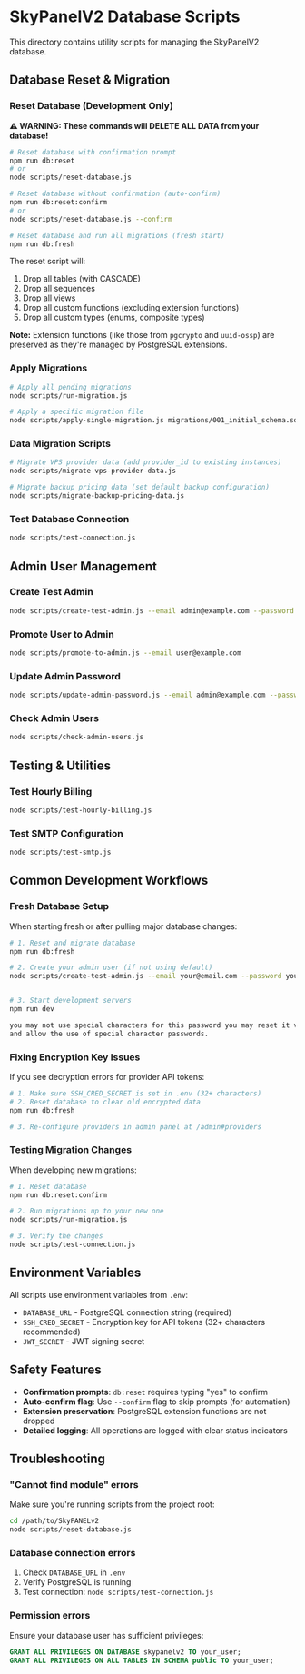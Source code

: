 # SkyPanelV2 Database Scripts

This directory contains utility scripts for managing the SkyPanelV2 database.

## Database Reset & Migration

### Reset Database (Development Only)

**⚠️ WARNING: These commands will DELETE ALL DATA from your database!**

```bash
# Reset database with confirmation prompt
npm run db:reset
# or
node scripts/reset-database.js

# Reset database without confirmation (auto-confirm)
npm run db:reset:confirm
# or
node scripts/reset-database.js --confirm

# Reset database and run all migrations (fresh start)
npm run db:fresh
```

The reset script will:
1. Drop all tables (with CASCADE)
2. Drop all sequences
3. Drop all views
4. Drop all custom functions (excluding extension functions)
5. Drop all custom types (enums, composite types)

**Note:** Extension functions (like those from `pgcrypto` and `uuid-ossp`) are preserved as they're managed by PostgreSQL extensions.

### Apply Migrations

```bash
# Apply all pending migrations
node scripts/run-migration.js

# Apply a specific migration file
node scripts/apply-single-migration.js migrations/001_initial_schema.sql
```

### Data Migration Scripts

```bash
# Migrate VPS provider data (add provider_id to existing instances)
node scripts/migrate-vps-provider-data.js

# Migrate backup pricing data (set default backup configuration)
node scripts/migrate-backup-pricing-data.js
```

### Test Database Connection

```bash
node scripts/test-connection.js
```

## Admin User Management

### Create Test Admin

```bash
node scripts/create-test-admin.js --email admin@example.com --password admin123
```

### Promote User to Admin

```bash
node scripts/promote-to-admin.js --email user@example.com
```

### Update Admin Password

```bash
node scripts/update-admin-password.js --email admin@example.com --password newpassword123
```

### Check Admin Users

```bash
node scripts/check-admin-users.js
```

## Testing & Utilities

### Test Hourly Billing

```bash
node scripts/test-hourly-billing.js
```

### Test SMTP Configuration

```bash
node scripts/test-smtp.js
```

## Common Development Workflows

### Fresh Database Setup

When starting fresh or after pulling major database changes:

```bash
# 1. Reset and migrate database
npm run db:fresh

# 2. Create your admin user (if not using default)
node scripts/create-test-admin.js --email your@email.com --password yourpassword


# 3. Start development servers
npm run dev
```
```md 
you may not use special characters for this password you may reset it via the dashboard afterwards
and allow the use of special character passwords.
```

### Fixing Encryption Key Issues

If you see decryption errors for provider API tokens:

```bash
# 1. Make sure SSH_CRED_SECRET is set in .env (32+ characters)
# 2. Reset database to clear old encrypted data
npm run db:fresh

# 3. Re-configure providers in admin panel at /admin#providers
```

### Testing Migration Changes

When developing new migrations:

```bash
# 1. Reset database
npm run db:reset:confirm

# 2. Run migrations up to your new one
node scripts/run-migration.js

# 3. Verify the changes
node scripts/test-connection.js
```

## Environment Variables

All scripts use environment variables from `.env`:

- `DATABASE_URL` - PostgreSQL connection string (required)
- `SSH_CRED_SECRET` - Encryption key for API tokens (32+ characters recommended)
- `JWT_SECRET` - JWT signing secret

## Safety Features

- **Confirmation prompts**: `db:reset` requires typing "yes" to confirm
- **Auto-confirm flag**: Use `--confirm` flag to skip prompts (for automation)
- **Extension preservation**: PostgreSQL extension functions are not dropped
- **Detailed logging**: All operations are logged with clear status indicators

## Troubleshooting

### "Cannot find module" errors

Make sure you're running scripts from the project root:

```bash
cd /path/to/SkyPANELv2
node scripts/reset-database.js
```

### Database connection errors

1. Check `DATABASE_URL` in `.env`
2. Verify PostgreSQL is running
3. Test connection: `node scripts/test-connection.js`

### Permission errors

Ensure your database user has sufficient privileges:

```sql
GRANT ALL PRIVILEGES ON DATABASE skypanelv2 TO your_user;
GRANT ALL PRIVILEGES ON ALL TABLES IN SCHEMA public TO your_user;
```
